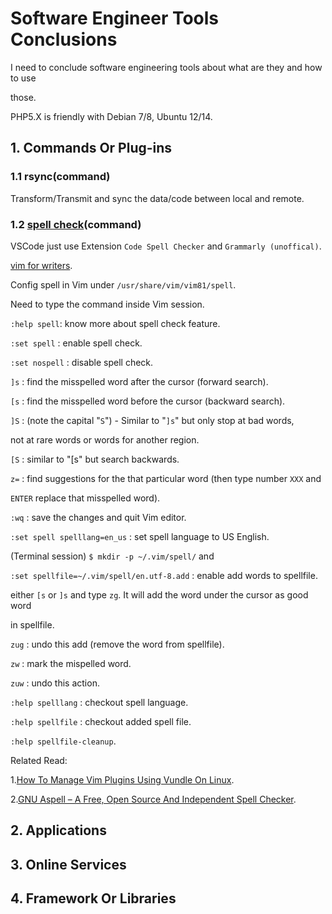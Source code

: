 # Software Engineer Tools Conclusions

I need to conclude software engineering tools about what are they and how to use

those.

PHP5.X is friendly with Debian 7/8, Ubuntu 12/14.

## 1. Commands Or Plug-ins

### 1.1 rsync(command)

Transform/Transmit and sync the data/code between local and remote.

### 1.2 [spell check](https://ostechnix.com/use-spell-check-feature-vim-text-editor/)(command)

VSCode just use Extension `Code Spell Checker`  and `Grammarly (unoffical)`.

[vim for writers](https://hackernoon.com/vim-for-writers-ee15d2a8f512).

Config spell in Vim under `/usr/share/vim/vim81/spell`.

Need to type the command inside Vim session.

`:help spell`: know more about spell check feature.

`:set spell` : enable spell check.

`:set nospell` : disable spell check.

`]s` : find the misspelled word after the cursor (forward search).

`[s` : find the misspelled word before the cursor (backward search).

`]S` :  (note the capital "`S`") - Similar to "`]s`" but only stop at bad words,

not at rare words or words for another region.

`[S` : similar to "[s" but search backwards.

`z=` : find suggestions for the that particular word (then type number `XXX` and

`ENTER` replace that misspelled word).

`:wq` : save the changes and quit Vim editor.

`:set spell spelllang=en_us` : set spell language to US English.

(Terminal session) `$ mkdir -p ~/.vim/spell/` and

`:set spellfile=~/.vim/spell/en.utf-8.add` : enable add words to spellfile.

either `[s` or `]s` and type `zg`. It will add the word under the cursor as good word

in spellfile.

`zug` : undo this add (remove the word from spellfile).

`zw` : mark the mispelled word.

`zuw` : undo this action.

`:help spelllang` : checkout spell language.

`:help spellfile` : checkout added spell file.

`:help spellfile-cleanup`.

Related Read:

1.[How To Manage Vim Plugins Using Vundle On Linux](https://ostechnix.com/manage-vim-plugins-using-vundle-linux/).

2.[GNU Aspell – A Free, Open Source And Independent Spell Checker](https://ostechnix.com/gnu-aspell-free-open-source-independent-spell-checker/).

## 2. Applications

## 3. Online Services

## 4. Framework Or Libraries
